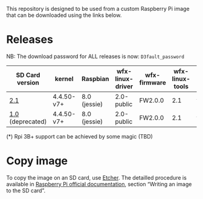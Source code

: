 This repository is designed to be used from a custom Raspberry Pi image that can be downloaded using the links below.


Releases
========

NB: The download password for ALL releases is now: `D3fault_password`


| SD Card version | kernel     | Raspbian     | wfx-linux-driver | wfx-firmware | wfx-linux-tools | RPi 2B  | RPi 3B | RPi 3B+ |
|-----------------|------------|--------------|------------------|--------------|-----------------|-------- |--------|---------|
| [2.1](https://webftp.silabs.com/download?domain=silabs.com&id=063a89e1b8b346be901fcce7b2978ded-7be97ccde747472583d37176e11cf136)                           | 4.4.50-v7+ | 8.0 (jessie) | 2.0-public       | FW2.0.0      | 2.1             | yes     | yes    | no (*)  | 
| [1.0](https://webftp.silabs.com/download?domain=silabs.com&id=92a1439336474a1783398737dd38d86d-27e4863b12ca42b4aa0268188a29e1ae) (deprecated)      | 4.4.50-v7+ | 8.0 (jessie) | 2.0-public       | FW2.0.0      | 2.1             | yes     | yes    | no (*)  | 
 
(*) Rpi 3B+ support can be achieved by some magic (TBD)


Copy image
==========

To copy the image on an SD card, use [Etcher](https://etcher.io/).
The detailled procedure is available in [Raspberry Pi official documentation](https://www.raspberrypi.org/documentation/installation/installing-images/README.md), section “Writing an image to the SD card”.

